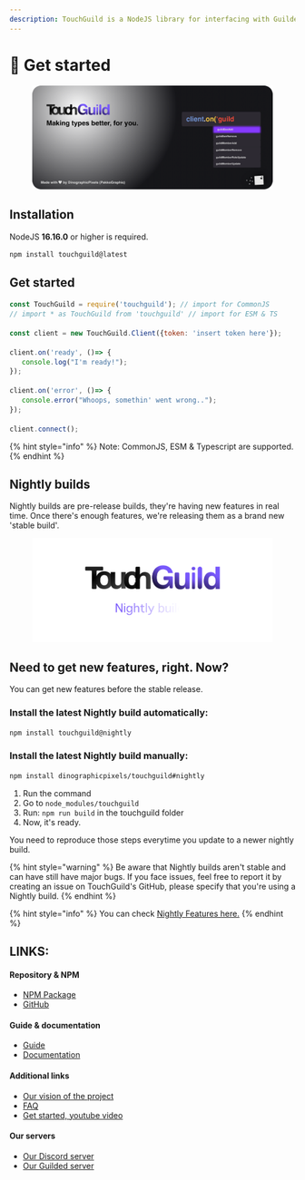 ```yaml
---
description: TouchGuild is a NodeJS library for interfacing with Guilded.
---
```


# 🌟 Get started

<figure><img src=".gitbook/assets/touchguild-cradius.png" alt=""><figcaption></figcaption></figure>

## Installation

NodeJS **16.16.0** or higher is required.

```bash
npm install touchguild@latest
```

## Get started

```javascript
const TouchGuild = require('touchguild'); // import for CommonJS
// import * as TouchGuild from 'touchguild' // import for ESM & TS

const client = new TouchGuild.Client({token: 'insert token here'});

client.on('ready', ()=> {
   console.log("I'm ready!");
});

client.on('error', ()=> {
   console.error("Whoops, somethin' went wrong..");
});

client.connect();
```

{% hint style="info" %}
Note: CommonJS, ESM & Typescript are supported.
{% endhint %}

## Nightly builds

Nightly builds are pre-release builds, they're having new features in real time. Once there's enough features, we're releasing them as a brand new 'stable build'.

<figure><img src=".gitbook/assets/touchguild nightly.png" alt=""><figcaption></figcaption></figure>

## Need to get new features, right. Now?

You can get new features before the stable release.

### Install the latest Nightly build automatically:

```bash
npm install touchguild@nightly
```

### Install the latest Nightly build manually:

```bash
npm install dinographicpixels/touchguild#nightly
```

1. Run the command
2. Go to `node_modules/touchguild`
3. Run: `npm run build` in the touchguild folder
4. &#x20;Now, it's ready.

You need to reproduce those steps everytime you update to a newer nightly build.

{% hint style="warning" %}
Be aware that Nightly builds aren't stable and can have still have major bugs. If you face issues, feel free to report it by creating an issue on TouchGuild's GitHub, please specify that you're using a Nightly build.
{% endhint %}

{% hint style="info" %}
You can check [Nightly Features here.](nightly/features.md)
{% endhint %}

## LINKS:

#### Repository & NPM

* [NPM Package](https://www.npmjs.com/package/touchguild)
* [GitHub](https://github.com/DinographicPixels/TouchGuild)

#### Guide & documentation

* [Guide](https://docs.touchguild.dinographicpixels.com/guide/get-started)
* [Documentation](https://docs.touchguild.dinographicpixels.com/documentation/home)

#### Additional links

* [Our vision of the project](https://docs.touchguild.dinographicpixels.com/misc/our-vision)
* [FAQ](https://docs.touchguild.dinographicpixels.com/misc/faq)
* [Get started, youtube video](https://www.youtube.com/watch?v=AUaiQRMjJZo)

#### Our servers

* [Our Discord server](https://discord.gg/UgPRaGRkrQ)
* [Our Guilded server](https://www.guilded.gg/i/ExPXPrwE)
